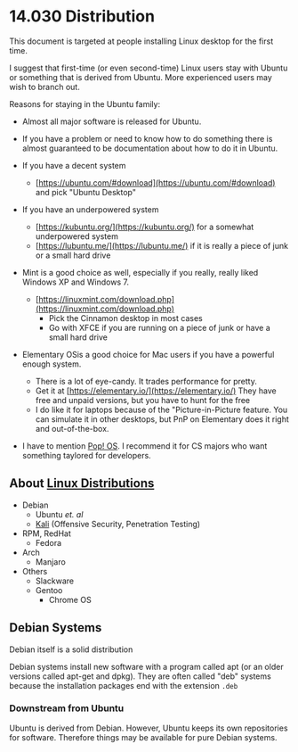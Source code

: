 # 14.030 Distribution

This document is targeted at people installing Linux desktop for the first time.

I suggest that first-time (or even second-time) Linux users stay with Ubuntu or something that is derived from Ubuntu.  More experienced users may wish to branch out.

Reasons for staying in the Ubuntu family:

* Almost all major software is released for Ubuntu.
* If you have a problem or need to know how to do something there is almost guaranteed to be documentation about how to do it in Ubuntu.

* If you have a decent system
  * [https://ubuntu.com/#download](https://ubuntu.com/#download) and pick "Ubuntu Desktop"
* If you have an underpowered system
  * [https://kubuntu.org/](https://kubuntu.org/) for a somewhat underpowered system
  * [https://lubuntu.me/](https://lubuntu.me/) if it is really a piece of junk or a small hard drive
* Mint is a good choice as well, especially if you really, really liked Windows XP and Windows 7.
  * [https://linuxmint.com/download.php](https://linuxmint.com/download.php)
    * Pick the Cinnamon desktop in most cases
    * Go with XFCE if you are running on a piece of junk or have a small hard drive
* Elementary OSis a good choice for Mac users if you have a powerful enough system.
  * There is a lot of eye-candy.  It trades performance for pretty.
  * Get it at [https://elementary.io/](https://elementary.io/)  They have free and unpaid versions, but you have to hunt for the free
  * I do like it for laptops because of the "Picture-in-Picture feature.  You can simulate it in other desktops, but PnP on Elementary does it right and out-of-the-box.
* I have to mention [Pop! OS](https://pop.system76.com/).  I recommend it for CS majors who want something taylored for developers.  

## About [Linux Distributions](https://en.wikipedia.org/wiki/List_of_Linux_distributions#openSUSE-based)

* Debian
  * Ubuntu *et. al*
  * [Kali](https://en.wikipedia.org/wiki/Kali_Linux)  (Offensive Security, Penetration Testing)
* RPM, RedHat
  * Fedora
* Arch
  * Manjaro
* Others
  * Slackware
  * Gentoo
    * Chrome OS

## Debian Systems

Debian itself is a solid distribution

Debian systems install new software with a program called apt (or an older versions called apt-get and dpkg).  They are often called "deb" systems because the installation packages end with the extension ```.deb``` 

### Downstream from Ubuntu

Ubuntu is derived from Debian.  However, Ubuntu keeps its own repositories for software.  Therefore things may be available for pure Debian systems.

